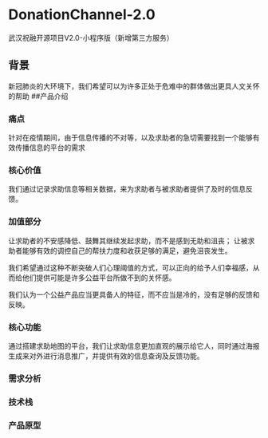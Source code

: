 # DonationChannel-2.0
武汉祝融开源项目V2.0-小程序版（新增第三方服务）

## 背景
新冠肺炎的大环境下，我们希望可以为许多正处于危难中的群体做出更具人文关怀的帮助
##产品介绍

### 痛点
针对在疫情期间，由于信息传播的不对等，以及求助者的急切需要找到一个能够有效传播信息的平台的需求

### 核心价值
我们通过记录求助信息等相关数据，来为求助者与被求助者提供了及时的信息反馈。

### 加值部分
让求助者的不安感降低、鼓舞其继续发起求助，而不是感到无助和沮丧；
让被求助者能够有效的调控自己的帮扶力度和收获足够的满足，避免沮丧发生。

我们希望通过这种不断突破人们心理阈值的方式，可以正向的给予人们幸福感，从而给他们提供可能是许多公益平台所做不到的关怀感。

我们认为一个公益产品应当更具备人的特征，而不应当是冷的，没有足够的反馈和反映。
### 核心功能

通过搭建求助地图的平台，我们让求助信息更加直观的展示给它人，同时通过海报生成来对外进行消息推广，并提供有效的信息查询及反馈功能。

### 需求分析

### 技术栈

### 产品原型